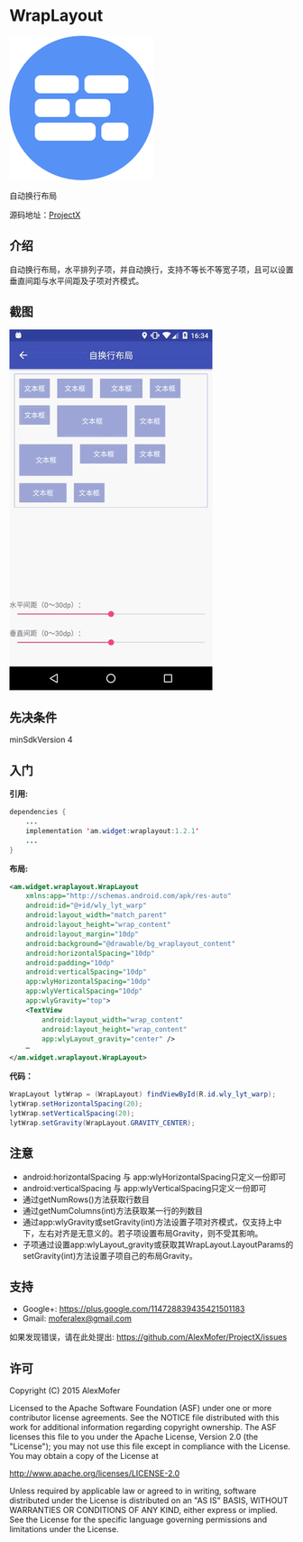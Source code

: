WrapLayout
==========

<img src="icon.png" alt="Icon"/>

自动换行布局

源码地址：[ProjectX][1]

[1]: https://github.com/AlexMofer/ProjectX/tree/master/wraplayout

介绍
---

自动换行布局，水平排列子项，并自动换行，支持不等长不等宽子项，且可以设置垂直间距与水平间距及子项对齐模式。

截图
---

<img src="screenshots.gif" alt="Screenshots"/>

先决条件
----

minSdkVersion 4

入门
---

**引用:**

```java
dependencies {
    ...
    implementation 'am.widget:wraplayout:1.2.1'
    ...
}
```

**布局:**

```xml
<am.widget.wraplayout.WrapLayout
    xmlns:app="http://schemas.android.com/apk/res-auto"
    android:id="@+id/wly_lyt_warp"
    android:layout_width="match_parent"
    android:layout_height="wrap_content"
    android:layout_margin="10dp"
    android:background="@drawable/bg_wraplayout_content"
    android:horizontalSpacing="10dp"
    android:padding="10dp"
    android:verticalSpacing="10dp"
    app:wlyHorizontalSpacing="10dp"
    app:wlyVerticalSpacing="10dp"
    app:wlyGravity="top">
    <TextView
        android:layout_width="wrap_content"
        android:layout_height="wrap_content"
        app:wlyLayout_gravity="center" />
    ⋯
</am.widget.wraplayout.WrapLayout>
```

**代码：**

```java
WrapLayout lytWrap = (WrapLayout) findViewById(R.id.wly_lyt_warp);
lytWrap.setHorizontalSpacing(20);
lytWrap.setVerticalSpacing(20);
lytWrap.setGravity(WrapLayout.GRAVITY_CENTER);
```

注意
---

- android:horizontalSpacing 与 app:wlyHorizontalSpacing只定义一份即可
- android:verticalSpacing 与 app:wlyVerticalSpacing只定义一份即可
- 通过getNumRows()方法获取行数目
- 通过getNumColumns(int)方法获取某一行的列数目
- 通过app:wlyGravity或setGravity(int)方法设置子项对齐模式，仅支持上中下，左右对齐是无意义的。若子项设置布局Gravity，则不受其影响。
- 子项通过设置app:wlyLayout_gravity或获取其WrapLayout.LayoutParams的setGravity(int)方法设置子项自己的布局Gravity。

支持
---

- Google+: https://plus.google.com/114728839435421501183
- Gmail: moferalex@gmail.com

如果发现错误，请在此处提出:
https://github.com/AlexMofer/ProjectX/issues

许可
---

Copyright (C) 2015 AlexMofer

Licensed to the Apache Software Foundation (ASF) under one or more contributor
license agreements.  See the NOTICE file distributed with this work for
additional information regarding copyright ownership.  The ASF licenses this
file to you under the Apache License, Version 2.0 (the "License"); you may not
use this file except in compliance with the License.  You may obtain a copy of
the License at

http://www.apache.org/licenses/LICENSE-2.0

Unless required by applicable law or agreed to in writing, software
distributed under the License is distributed on an "AS IS" BASIS, WITHOUT
WARRANTIES OR CONDITIONS OF ANY KIND, either express or implied.  See the
License for the specific language governing permissions and limitations under
the License.